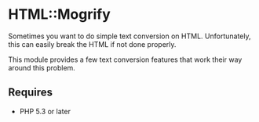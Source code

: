HTML::Mogrify
=============

Sometimes you want to do simple text conversion on HTML. Unfortunately, this can easily break the HTML if not done properly.

This module provides a few text conversion features that work their way around this problem.

Requires
--------

* PHP 5.3 or later